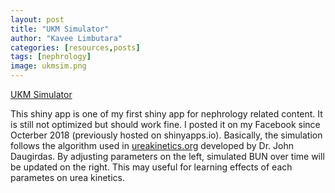 ```yaml
---
layout: post
title: "UKM Simulator"
author: "Kavee Limbutara"
categories: [resources,posts]
tags: [nephrology]
image: ukmsim.png
---
```


[UKM Simulator](https://www.kavee.info/UKMSim)  

This shiny app is one of my first shiny app for nephrology related content. It is still not optimized but should work fine. I posted it on my Facebook since Octerber 2018 (previously hosted on shinyapps.io). Basically, the simulation follows the algorithm used in [ureakinetics.org](http://www.ureakinetics.org/) developed by Dr. John Daugirdas. By adjusting parameters on the left, simulated BUN over time will be updated on the right. This may useful for learning effects of each parametes on urea kinetics.

